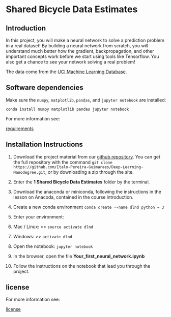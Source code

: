 # Shared Bicycle Data Estimates

## Introduction

In this project, you will make a neural network to solve a prediction problem in a real dataset! By building a neural network from scratch, you will understand much better how the gradient, backpropagation, and other important concepts work before we start using tools like Tensorflow. You also get a chance to see your network solving a real problem!

The data come from the [UCI Machine Learning Database](https://archive.ics.uci.edu/ml/datasets/Bike+Sharing+Dataset). 

## Software dependencies

Make sure the `numpy`, `matplotlib`, `pandas`, and `jupyter notebook` are installed:

`conda install numpy matplotlib pandas jupyter notebook`

For more information see: 

[requirements](requirements.txt)


## Installation Instructions

1. Download the project material from our [github repository](https://github.com/Italo-Pereira-Guimaraes/Deep-Learning-Nanodegree). You can get the full repository with the command `git clone https://github.com/Italo-Pereira-Guimaraes/Deep-Learning-Nanodegree.git`, or by downloading a zip through the site.
1. Enter the **1 Shared Bicycle Data Estimates** folder by the terminal.
1. Download the anaconda or miniconda, following the instructions in the lesson on Anacoda, contained in the course introduction.
1. Create a new conda environment
`conda create --name dlnd python = 3`
1. Enter your environment:

1. Mac / Linux: >> `source activate dlnd`
1. Windows: >> `activate dlnd`

1. Open the notebook:
`jupyter notebook`
1. In the browser, open the file **Your_first_neural_network.ipynb**
1. Follow the instructions on the notebook that lead you through the project.

## license

For more information see:

[license](LICENSE.txt)

